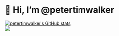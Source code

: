 # 👋 Hi, I’m @petertimwalker


<div align="left">
	<a href="http://www.github.com/petertimwalker"><img src="https://github-readme-stats.vercel.app/api?username=petertimwalker&show_icons=true&hide=&count_private=true&theme=gruvbox" alt="petertimwalker's GitHub stats" /></a>
</div>

<div align="left">
	<a href="http://www.github.com/petertimwalker"><img src="https://github-readme-streak-stats.herokuapp.com/?user=petertimwalker&show_icons=true&theme=gruvbox" /></a>
</div>
